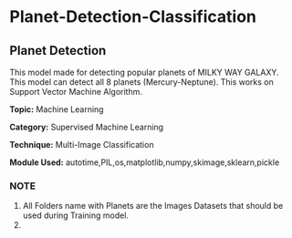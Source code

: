 # Planet-Detection-Classification
## Planet Detection

This model made for detecting popular planets of MILKY WAY GALAXY. This model can detect all 8 planets (Mercury-Neptune). This works on Support Vector Machine Algorithm.

**Topic:** Machine Learning

**Category:** Supervised Machine Learning

**Technique:** Multi-Image Classification

**Module Used:** autotime,PIL,os,matplotlib,numpy,skimage,sklearn,pickle


### NOTE
1. All Folders name with Planets are the Images Datasets that should be used during Training model.
2. 
